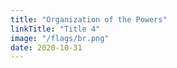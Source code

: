 ```yaml
---
title: "Organization of the Powers"
linkTitle: "Title 4"
image: "/flags/br.png"
date: 2020-10-31
---
```

